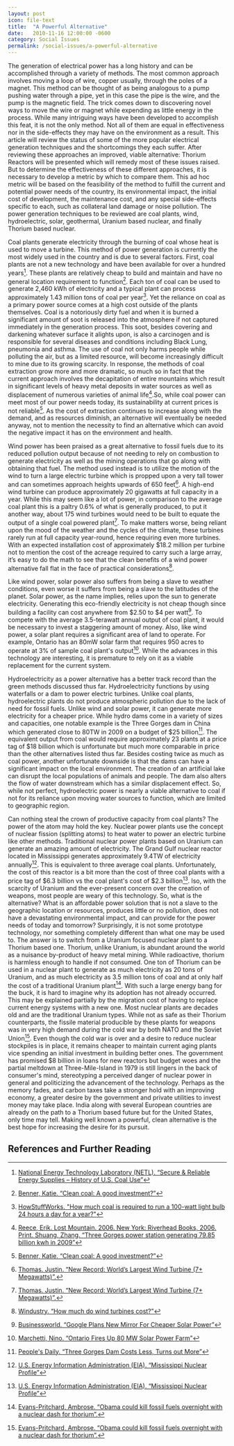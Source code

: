 ```yaml
---
layout: post
icon: file-text
title:  "A Powerful Alternative"
date:   2010-11-16 12:00:00 -0600
category: Social Issues
permalink: /social-issues/a-powerful-alternative
---
```


The generation of electrical power has a long history and can be accomplished through a variety of methods.
The most common approach involves moving a loop of wire, copper usually, through the poles of a magnet.
This method can be thought of as being analogous to a pump pushing water through a pipe, yet in this case
the pipe is the wire, and the pump is the magnetic field. The trick comes down to discovering novel ways to
move the wire or magnet while expending as little energy in the process. While many intriguing ways have been
developed to accomplish this feat, it is not the only method. Not all of them are equal in effectiveness nor
in the side-effects they may have on the environment as a result. This article will review the status of some
of the more popular electrical generation techniques and the shortcomings they each suffer. After reviewing these
approaches an improved, viable alternative: Thorium Reactors will be presented which will remedy most of these
issues raised. But to determine the effectiveness of these different approaches, it is necessary to develop
a metric by which to compare them. This ad hoc metric will be based on the feasibility of the method to fulfill
the current and potential power needs of the country, its environmental impact, the initial cost of development,
the maintenance cost, and any special side-effects specific to each, such as collateral land damage or noise
pollution. The power generation techniques to be reviewed are coal plants, wind, hydroelectric, solar, geothermal,
Uranium based nuclear, and finally Thorium based nuclear.

Coal plants generate electricity through the burning of coal whose heat is used to move a turbine. This method of
power generation is currently the most widely used in the country and is due to several factors. First, coal plants
are not a new technology and have been available for over a hundred years[^6]. These plants are relatively cheap to
build and maintain and have no general location requirement to function[^1]. Each ton of coal can be used to generate
2,460 kWh of electricity and a typical plant can process approximately 1.43 million tons of coal per year[^4].
Yet the reliance on coal as a primary power source comes at a high cost outside of the plants themselves. Coal is a
notoriously dirty fuel and when it is burned a significant amount of soot is released into the atmosphere if not
captured immediately in the generation process. This soot, besides covering and darkening whatever surface it
alights upon, is also a carcinogen and is responsible for several diseases and conditions including Black Lung,
pneumonia and asthma. The use of coal not only harms people while polluting the air, but as a limited resource,
will become increasingly difficult to mine due to its growing scarcity. In response, the methods of coal extraction
grow more and more dramatic, so much so in fact that the current approach involves the decapitation of entire
mountains which result in significant levels of heavy metal deposits in water sources as well as displacement of
numerous varieties of animal life[^8].So, while coal power can meet most of our power needs today, its sustainability
at current prices is not reliable[^1]. As the cost of extraction continues to increase along with the demand, and
as resources diminish, an alternative will eventually be needed anyway, not to mention the necessity to find an
alternative which can avoid the negative impact it has on the environment and health.

Wind power has been praised as a great alternative to fossil fuels due to its reduced pollution output because of not
needing to rely on combustion to generate electricity as well as the mining operations that go along with obtaining
that fuel. The method used instead is to utilize the motion of the wind to turn a large electric turbine which is
propped upon a very tall tower and can sometimes approach heights upwards of 650 feet[^9]. A high-end wind turbine
can produce approximately 20 gigawatts at full capacity in a year. While this may seem like a lot of power, in
comparison to the average coal plant this is a paltry 0.6% of what is generally produced, to put it another way,
about 175 wind turbines would need to be built to equate the output of a single coal powered plant[^9]. To make
matters worse, being reliant upon the mood of the weather and the cycles of the climate, these turbines rarely
run at full capacity year-round, hence requiring even more turbines. With an expected installation cost of
approximately $18.2 million per turbine not to mention the cost of the acreage required to carry such a large array,
it’s easy to do the math to see that the clean benefits of a wind power alternative fall flat in the face of
practical considerations[^11].

Like wind power, solar power also suffers from being a slave to weather conditions, even worse it suffers from being
a slave to the latitudes of the planet. Solar power, as the name implies, relies upon the sun to generate electricity.
Generating this eco-friendly electricity is not cheap though since building a facility can cost anywhere from $2.50 to
$4 per watt[^2]. To compete with the average 3.5-terawatt annual output of coal plant, it would be necessary to invest
a staggering amount of money. Also, like wind power, a solar plant requires a significant area of land to operate.
For example, Ontario has an 80mW solar farm that requires 950 acres to operate at 3% of sample coal plant's output[^5].
While the advances in this technology are interesting, it is premature to rely on it as a viable replacement for
the current system.

Hydroelectricity as a power alternative has a better track record than the green methods discussed thus far.
Hydroelectricity functions by using waterfalls or a dam to power electric turbines. Unlike coal plants, hydroelectric
plants do not produce atmospheric pollution due to the lack of need for fossil fuels. Unlike wind and solar power,
it can generate more electricity for a cheaper price. While hydro dams come in a variety of sizes and capacities,
one notable example is the Three Gorges dam in China which generated close to 80TW in 2009 on a budget of $25 billion[^7].
The equivalent output from coal would require approximately 23 plants at a price tag of $18 billion which is
unfortunate but much more comparable in price than the other alternatives listed thus far. Besides costing twice as
much as coal power, another unfortunate downside is that the dams can have a significant impact on the local
environment. The creation of an artificial lake can disrupt the local populations of animals and people. The dam
also alters the flow of water downstream which has a similar displacement effect. So, while not perfect,
hydroelectric power is nearly a viable alternative to coal if not for its reliance upon moving water sources to
function, which are limited to geographic region.

Can nothing steal the crown of productive capacity from coal plants? The power of the atom may hold the key.
Nuclear power plants use the concept of nuclear fission (splitting atoms) to heat water to power an electric
turbine like other methods.  Traditional nuclear power plants based on Uranium can generate an amazing amount of
electricity. The Grand Gulf nuclear reactor located in Mississippi generates approximately 9.4TW of electricity
annually[^10]. This is equivalent to three average coal plants. Unfortunately, the cost of this reactor is a bit
more than the cost of three coal plants with a price tag of $6.3 billion vs the coal plant's cost of $2.3 billion[^10].
lso, with the scarcity of Uranium and the ever-present concern over the creation of weapons, most people are weary
of this technology.  So, what is the alternative? What is an affordable power solution that is not a slave to
the geographic location or resources, produces little or no pollution, does not have a devastating environmental
impact, and can provide for the power needs of today and tomorrow? Surprisingly, it is not some prototype
technology, nor something completely different than what one may be used to. The answer is to switch from a Uranium
focused nuclear plant to a Thorium based one. Thorium, unlike Uranium, is abundant around the world as a nuisance
by-product of heavy metal mining. While radioactive, thorium is harmless enough to handle if not consumed. One ton
of Thorium can be used in a nuclear plant to generate as much electricity as 20 tons of Uranium, and as much
electricity as 3.5 million tons of coal and at only half the cost of a traditional Uranium plant[^3].
With such a large energy bang for the buck, it is hard to imagine why its adoption has not already occurred.
This may be explained partially by the migration cost of having to replace current energy systems with a new one.
Most nuclear plants are decades old and are the traditional Uranium types. While not as safe as their Thorium
counterparts, the fissile material producible by these plants for weapons was in very high demand during the cold
war by both NATO and the Soviet Union[^3]. Even though the cold war is over and a desire to reduce nuclear
stockpiles is in place, it remains cheaper to maintain current aging plants vice spending an initial investment
in building better ones. The government has promised $8 billion in loans for new reactors but budget woes and the
partial meltdown at Three-Mile-Island in 1979 is still lingers in the back of consumer's mind, stereotyping a
perceived danger of nuclear power in general and politicizing the advancement of the technology. Perhaps as the
memory fades, and carbon taxes take a stronger hold with an improving economy, a greater desire by the government
and private utilities to invest money may take place. India along with several European countries are already on
the path to a Thorium based future but for the United States, only time may tell. Making well known a powerful,
clean alternative is the best hope for increasing the desire for its pursuit.

## References and Further Reading

[^1]: [Benner, Katie. “Clean coal: A good investment?”](https://web.archive.org/web/20041028152357/https://money.cnn.com/2004/10/18/news/economy/coal/)
[^2]: [Businessworld. “Google Plans New Mirror For Cheaper Solar Power”](https://web.archive.org/web/20100727185404/https://businessworld.in/bw/2009_09_14_Google_Plans_New_Mirror_For_Cheaper_Solar_Power.html)
[^3]: [Evans-Pritchard, Ambrose. “Obama could kill fossil fuels overnight with a nuclear dash for thorium”.](https://web.archive.org/web/20100830222434/https://www.telegraph.co.uk/finance/comment/7970619/Obama-could-kill-fossil-fuels-overnight-with-a-nuclear-dash-for-thorium.html)
[^4]: [HowStuffWorks. "How much coal is required to run a 100-watt light bulb 24 hours a day for a year?"](https://web.archive.org/web/20101207025550/https://science.howstuffworks.com/environmental/energy/question481.htm)
[^5]: [Marchetti, Nino. “Ontario Fires Up 80 MW Solar Power Farm”](https://web.archive.org/web/20101009213337/https://www.earthtechling.com/2010/10/ontario-fires-up-80-mw-solar-power-farm/)
[^6]: [National Energy Technology Laboratory (NETL). “Secure & Reliable Energy Supplies – History of U.S. Coal Use”](https://web.archive.org/web/20101110025133/http://www.netl.doe.gov/KeyIssues/historyofcoaluse.html)
[^7]: [People's Daily. “Three Gorges Dam Costs Less, Turns out More”](https://web.archive.org/web/20060602224627/http://english.peopledaily.com.cn/200306/09/eng20030609_117914.shtml)
[^8]: [Reece, Erik. Lost Mountain. 2006. New York: Riverhead Books, 2006. Print. Shuang, Zhang. “Three Gorges power station generating 79.85 billion kwh in 2009”](https://web.archive.org/web/20100429081818/http://www.chinaequip.gov.cn/2010-01/08/c_13130850.htm)
[^9]: [Thomas. Justin. “New Record: World’s Largest Wind Turbine (7+ Megawatts)”.](https://web.archive.org/web/20220518225801/https://metaefficient.com/uncategorized/new-record-worlds-largest-wind-turbine-7-megawatts.html)
[^10]: [U.S. Energy Information Administration (EIA). “Mississippi Nuclear Profile”](https://web.archive.org/web/20110716062816/http://www.eia.gov/cneaf/nuclear/state_profiles/mississippi/ms.html)
[^11]: [Windustry. “How much do wind turbines cost?”](https://web.archive.org/web/20101225182428/http://www.windustry.org/how-much-do-wind-turbines-cost)
